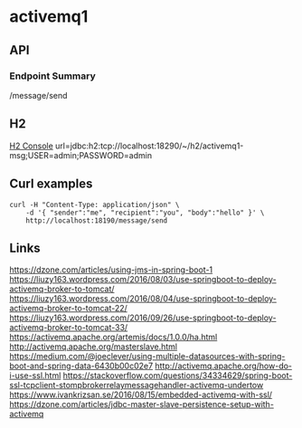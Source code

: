 # activemq1

## API

### Endpoint Summary
/message/send

## H2
[H2 Console](http://localhost:18190/develop/h2_console/)
url=jdbc:h2:tcp://localhost:18290/~/h2/activemq1-msg;USER=admin;PASSWORD=admin  

## Curl examples
```
curl -H "Content-Type: application/json" \
    -d '{ "sender":"me", "recipient":"you", "body":"hello" }' \
    http://localhost:18190/message/send
```

## Links
https://dzone.com/articles/using-jms-in-spring-boot-1
https://liuzy163.wordpress.com/2016/08/03/use-springboot-to-deploy-activemq-broker-to-tomcat/
https://liuzy163.wordpress.com/2016/08/04/use-springboot-to-deploy-activemq-broker-to-tomcat-22/
https://liuzy163.wordpress.com/2016/09/26/use-springboot-to-deploy-activemq-broker-to-tomcat-33/
https://activemq.apache.org/artemis/docs/1.0.0/ha.html
http://activemq.apache.org/masterslave.html
https://medium.com/@joeclever/using-multiple-datasources-with-spring-boot-and-spring-data-6430b00c02e7
http://activemq.apache.org/how-do-i-use-ssl.html
https://stackoverflow.com/questions/34334629/spring-boot-ssl-tcpclient-stompbrokerrelaymessagehandler-activemq-undertow
https://www.ivankrizsan.se/2016/08/15/embedded-activemq-with-ssl/
https://dzone.com/articles/jdbc-master-slave-persistence-setup-with-activemq